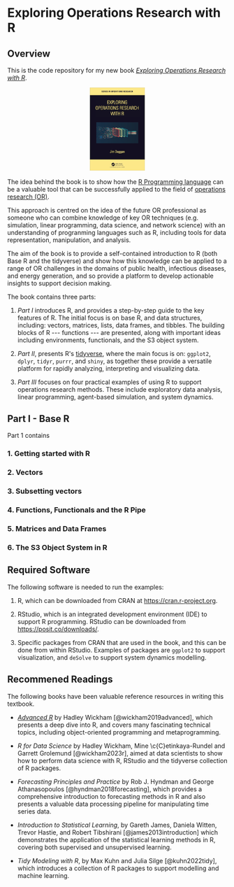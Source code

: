 # Exploring Operations Research with R

## Overview
This is the code repository for my new book [*Exploring Operations Research with R*](https://www.routledge.com/Exploring-Operations-Research-with-R/Duggan/p/book/9781032277165).

<p align="center" width="100%">
    <img width="25%" src="BookCover.png">
</p>

The idea behind the book is to show how the [R Programming language](https://www.r-project.org/about.html) can be a valuable tool that can be successfully applied to the field of [operations research (OR)](https://www.theorsociety.com). 

This approach is centred on the idea of the future OR professional as someone who can combine knowledge of key OR techniques (e.g. simulation, linear programming, data science, and network science) with an understanding of progranming languages such as R, including tools for  data representation, manipulation, and analysis. 

The aim of the book is to provide a self-contained introduction to R (both Base R and the tidyverse) and show how this knowledge can be applied to a range of OR challenges in the domains of public health, infectious diseases, and energy generation, and so provide a platform to develop actionable insights to support decision making.

The book contains three parts:

1. *Part I* introduces R, and provides a step-by-step guide to the key features of R. The initial  focus is on base R, and data structures, including: vectors, matrices, lists, data frames, and tibbles. The building blocks of R --- functions --- are presented, along with important ideas including environments, functionals, and the S3 object system. 

2. *Part II*, presents R's  [tidyverse](https://www.tidyverse.org), where the main focus is on: `ggplot2`, `dplyr`, `tidyr`, `purrr`, and `shiny`, as together these provide a versatile platform for rapidly analyzing, interpreting and visualizing data.

3. *Part III* focuses on four practical examples of using R to support operations research methods. These include exploratory data analysis, linear programming, agent-based simulation, and system dynamics. 

## Part I - Base R
Part 1 contains 

### 1. Getting started with R

### 2. Vectors

### 3. Subsetting vectors

### 4. Functions, Functionals and the R Pipe

### 5. Matrices and Data Frames

### 6. The S3 Object System in R








## Required Software

The following software is needed to run the examples:

1. R, which can be downloaded from CRAN at https://cran.r-project.org.

2. RStudio, which is an integrated development environment (IDE) to support R programming. RStudio can be downloaded from https://posit.co/downloads/.

3. Specific packages from CRAN that are used in the book, and this can be done from within RStudio. Examples of packages are `ggplot2` to support visualization, and `deSolve` to support system dynamics modelling.


## Recommened Readings
The following books have been valuable reference resources in writing this textbook.

* [*Advanced R*]() by Hadley Wickham [@wickham2019advanced], which presents a deep dive into R, and covers many fascinating technical topics, including object-oriented programming and metaprogramming.

* *R for Data Science* by Hadley Wickham, Mine \c{C}etinkaya-Rundel and Garrett Grolemund [@wickham2023r], aimed at data scientists to show how to perform data science with R, RStudio and  the tidyverse collection of R packages.

* *Forecasting Principles and Practice* by Rob J. Hyndman and George Athanasopoulos [@hyndman2018forecasting], which provides a comprehensive introduction to forecasting methods in R and also presents a valuable data processing pipeline for manipulating time series data.

* *Introduction to Statistical Learning*, by Gareth James, Daniela Witten, Trevor Hastie, and Robert Tibshirani [@james2013introduction] which demonstrates the application of the statistical learning methods in R, covering both supervised and unsupervised learning.

* *Tidy Modeling with R*, by Max Kuhn and Julia Silge [@kuhn2022tidy], which introduces a collection of R packages to support modelling and machine learning.





